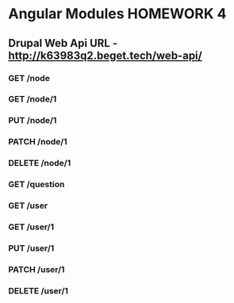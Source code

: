# Angular Modules HOMEWORK 4

## Drupal Web Api URL - http://k63983q2.beget.tech/web-api/

### GET	    /node
### GET	    /node/1
### PUT	    /node/1
### PATCH	/node/1
### DELETE	/node/1
### GET	    /question
### GET	    /user
### GET	    /user/1
### PUT	    /user/1
### PATCH	/user/1
### DELETE	/user/1